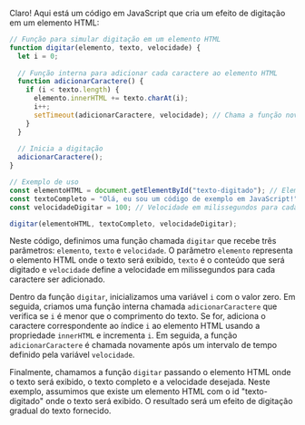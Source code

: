 Claro! Aqui está um código em JavaScript que cria um efeito de digitação em um elemento HTML:

```javascript
// Função para simular digitação em um elemento HTML
function digitar(elemento, texto, velocidade) {
  let i = 0;
  
  // Função interna para adicionar cada caractere ao elemento HTML
  function adicionarCaractere() {
    if (i < texto.length) {
      elemento.innerHTML += texto.charAt(i);
      i++;
      setTimeout(adicionarCaractere, velocidade); // Chama a função novamente após um intervalo de tempo
    }
  }
  
  // Inicia a digitação
  adicionarCaractere();
}

// Exemplo de uso
const elementoHTML = document.getElementById("texto-digitado"); // Elemento HTML onde o texto será exibido
const textoCompleto = "Olá, eu sou um código de exemplo em JavaScript!"; // Texto a ser digitado
const velocidadeDigitar = 100; // Velocidade em milissegundos para cada caractere ser adicionado

digitar(elementoHTML, textoCompleto, velocidadeDigitar);
```

Neste código, definimos uma função chamada `digitar` que recebe três parâmetros: `elemento`, `texto` e `velocidade`. O parâmetro `elemento` representa o elemento HTML onde o texto será exibido, `texto` é o conteúdo que será digitado e `velocidade` define a velocidade em milissegundos para cada caractere ser adicionado.

Dentro da função `digitar`, inicializamos uma variável `i` com o valor zero. Em seguida, criamos uma função interna chamada `adicionarCaractere` que verifica se `i` é menor que o comprimento do texto. Se for, adiciona o caractere correspondente ao índice `i` ao elemento HTML usando a propriedade `innerHTML` e incrementa `i`. Em seguida, a função `adicionarCaractere` é chamada novamente após um intervalo de tempo definido pela variável `velocidade`.

Finalmente, chamamos a função `digitar` passando o elemento HTML onde o texto será exibido, o texto completo e a velocidade desejada. Neste exemplo, assumimos que existe um elemento HTML com o id "texto-digitado" onde o texto será exibido. O resultado será um efeito de digitação gradual do texto fornecido.